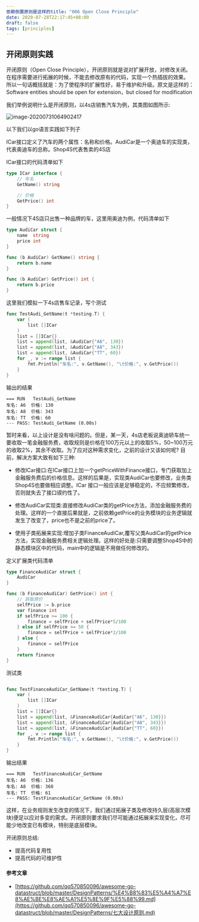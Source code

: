 ```yaml
---
依赖倒置原则是这样的title: "006 Open Close Principle"
date: 2020-07-28T22:17:45+08:00
draft: false
tags: [principles]
---
```


## 开闭原则实践

开闭原则（Open Close Principle），开闭原则就是说对扩展开放，对修改关闭。在程序需要进行拓展的时候，不能去修改原有的代码，实现一个热插拔的效果。 所以一句话概括就是：为了使程序的扩展性好，易于维护和升级。原文是这样的：Software entities should be open for extension，but closed for modification

 我们举例说明什么是开闭原则，以4s店销售汽车为例，其类图如图所示:

![image-20200731064902417](https://s1.ax1x.com/2020/07/31/aM67RI.md.png)

以下我们以go语言实践如下列子

ICar接口定义了汽车的两个属性：名称和价格。AudiCar是一个奥迪车的实现类，代表奥迪车的总称。Shop4S代表售卖的4S店

ICar接口的代码清单如下

````go
type ICar interface {
	// 车名
	GetName() string

	// 价格
	GetPrice() int
}
````

一般情况下4S店只出售一种品牌的车，这里用奥迪为例，代码清单如下

```go
type AudiCar struct {
	name  string
	price int
}

func (b AudiCar) GetName() string {
	return b.name
}

func (b AudiCar) GetPrice() int {
	return b.price
}
```

这里我们模拟一下4s店售车记录，写个测试

```go
func TestAudi_GetName(t *testing.T) {
	var (
		list []ICar
	)
	list = []ICar{}
	list = append(list, &AudiCar{"A6", 130})
	list = append(list, &AudiCar{"A8", 343})
	list = append(list, &AudiCar{"TT", 60})
	for _, v := range list {
		fmt.Println("车名:", v.GetName(), "\t价格:", v.GetPrice())
	}
}
```

输出的结果

```
=== RUN   TestAudi_GetName
车名: A6 	价格: 130
车名: A8 	价格: 343
车名: TT 	价格: 60
--- PASS: TestAudi_GetName (0.00s)
```

暂时来看，以上设计是没有啥问题的。但是，某一天，4s店老板说奥迪轿车统一要收取一笔金融服务费，收取规则是价格在100万元以上的收取5%，50~100万元的收取2%，其余不收取。为了应对这种需求变化，之前的设计又该如何呢? 目前，解决方案大致有如下三种:

- 修改ICar接口:在ICar接口上加一个getPriceWithFinance接口，专门获取加上金融服务费后的价格信息。这样的后果是，实现类AudiCar也要修改，业务类Shop4S也要做相应调整。ICar 接口一般应该是足够稳定的，不应频繁修改，否则就失去了接口锲约性了。

- 修改AudiCar实现类:直接修改AudiCar类的getPrice方法，添加金融服务费的处理。这样的一个直接后果就是，之前依赖getPrice的业务模块的业务逻辑就发生了改变了，price也不是之前的price了。

- 使用子类拓展来实现:增加子类FinanceAudiCar,覆写父类AudiCar的getPrice方法，实现金融服务费相关逻辑处理。这样的好处是:只需要调整Shop4S中的静态模块区中的代码，main中的逻辑是不用做任何修改的。

定义扩展类代码清单

```go
type FinanceAudiCar struct {
	AudiCar
}

func (b FinanceAudiCar) GetPrice() int {
	// 获取原价
	selfPrice := b.price
	var finance int
	if selfPrice >= 100 {
		finance = selfPrice + selfPrice*5/100
	} else if selfPrice >= 50 {
		finance = selfPrice + selfPrice*2/100
	} else {
		finance = selfPrice
	}
	return finance
}
```

测试类

```go

func TestFinanceAudiCar_GetName(t *testing.T) {
	var (
		list []ICar
	)
	list = []ICar{}
	list = append(list, &FinanceAudiCar{AudiCar{"A6", 130}})
	list = append(list, &FinanceAudiCar{AudiCar{"A8", 343}})
	list = append(list, &FinanceAudiCar{AudiCar{"TT", 60}})
	for _, v := range list {
		fmt.Println("车名:", v.GetName(), "\t价格:", v.GetPrice())
	}
}
```

输出结果

```
=== RUN   TestFinanceAudiCar_GetName
车名: A6 	价格: 136
车名: A8 	价格: 360
车名: TT 	价格: 61
--- PASS: TestFinanceAudiCar_GetName (0.00s)
```

这样，在业务规则发生改变的情况下，我们通过拓展子类及修改持久层(高层次模块)便足以应对多变的需求。开闭原则要求我们尽可能通过拓展来实现变化，尽可能少地改变已有模块，特别是底层模块。

开闭原则总结:

- 提高代码复用性 
- 提高代码的可维护性





#### 参考文章

- [https://github.com/qq570850096/awesome-go-datastruct/blob/master/DesignPatterns/%E4%B8%83%E5%A4%A7%E8%AE%BE%E8%AE%A1%E5%8E%9F%E5%88%99.md](https://github.com/qq570850096/awesome-go-datastruct/blob/master/DesignPatterns/七大设计原则.md)

